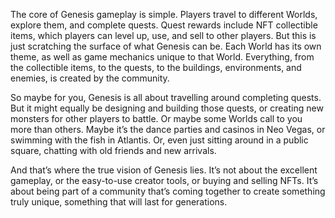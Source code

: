 <p>The core of Genesis gameplay is simple. Players travel to different Worlds, explore them, and complete quests. Quest rewards include NFT collectible items, which players can level up, use, and sell to other players. But this is just scratching the surface of what Genesis can be. Each World has its own theme, as well as game mechanics unique to that World. Everything, from the collectible items, to the quests, to the buildings, environments, and enemies, is created by the community.</p>
<p>So maybe for you, Genesis is all about travelling around completing quests. But it might equally be designing and building those quests, or creating new monsters for other players to battle. Or maybe some Worlds call to you more than others. Maybe it’s the dance parties and casinos in Neo Vegas, or swimming with the fish in Atlantis. Or, even just sitting around in a public square, chatting with old friends and new arrivals.</p>
<p>And that’s where the true vision of Genesis lies. It’s not about the excellent gameplay, or the easy-to-use creator tools, or buying and selling NFTs. It’s about being part of a community that’s coming together to create something truly unique, something that will last for generations.</p>
